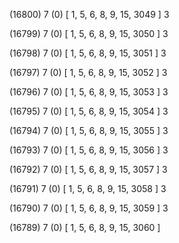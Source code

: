 (16800) 7 (0) [ 1, 5, 6, 8, 9, 15, 3049 ] 3 


(16799) 7 (0) [ 1, 5, 6, 8, 9, 15, 3050 ] 3 


(16798) 7 (0) [ 1, 5, 6, 8, 9, 15, 3051 ] 3 


(16797) 7 (0) [ 1, 5, 6, 8, 9, 15, 3052 ] 3 


(16796) 7 (0) [ 1, 5, 6, 8, 9, 15, 3053 ] 3 


(16795) 7 (0) [ 1, 5, 6, 8, 9, 15, 3054 ] 3 


(16794) 7 (0) [ 1, 5, 6, 8, 9, 15, 3055 ] 3 


(16793) 7 (0) [ 1, 5, 6, 8, 9, 15, 3056 ] 3 


(16792) 7 (0) [ 1, 5, 6, 8, 9, 15, 3057 ] 3 


(16791) 7 (0) [ 1, 5, 6, 8, 9, 15, 3058 ] 3 


(16790) 7 (0) [ 1, 5, 6, 8, 9, 15, 3059 ] 3 


(16789) 7 (0) [ 1, 5, 6, 8, 9, 15, 3060 ]  

